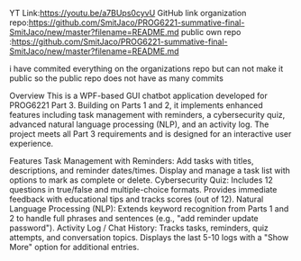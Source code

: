 YT Link:https://youtu.be/a7BUps0cyvU
GitHub link organization repo:https://github.com/SmitJaco/PROG6221-summative-final-SmitJaco/new/master?filename=README.md
public own repo :https://github.com/SmitJaco/PROG6221-summative-final-SmitJaco/new/master?filename=README.md


i have commited everything on the organizations repo but can not make it public so the public repo does not have as many commits

Overview
This is a WPF-based GUI chatbot application developed for PROG6221 Part 3. Building on Parts 1 and 2, it implements enhanced features including task management with reminders, a cybersecurity quiz, advanced natural language processing (NLP), and an activity log. The project meets all Part 3 requirements and is designed for an interactive user experience.

Features
Task Management with Reminders:
Add tasks with titles, descriptions, and reminder dates/times.
Display and manage a task list with options to mark as complete or delete.
Cybersecurity Quiz:
Includes 12 questions in true/false and multiple-choice formats.
Provides immediate feedback with educational tips and tracks scores (out of 12).
Natural Language Processing (NLP):
Extends keyword recognition from Parts 1 and 2 to handle full phrases and sentences (e.g., "add reminder update password").
Activity Log / Chat History:
Tracks tasks, reminders, quiz attempts, and conversation topics.
Displays the last 5-10 logs with a "Show More" option for additional entries.


